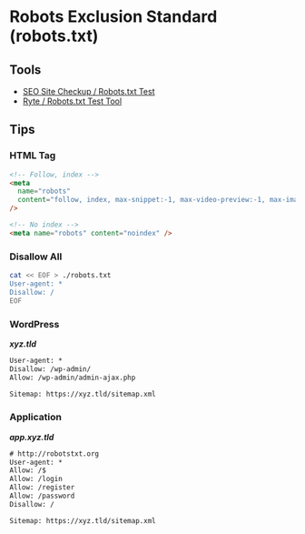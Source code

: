 # Robots Exclusion Standard (robots.txt)

<!--
https://www.websiteplanet.com/webtools/robots-txt/result/?url=https%3A%2F%2Fhml.us.dellexpertprogram.com%2Frobots.txt
https://en.ryte.com/free-tools/robots-txt/?refresh=1&url=https%3A%2F%2Fhml.us.dellexpertprogram.com&useragent=Googlebot&submit=Evaluate
-->

## Tools

- [SEO Site Checkup / Robots.txt Test](https://seositecheckup.com/tools/robotstxt-test)
- [Ryte / Robots.txt Test Tool](https://en.ryte.com/free-tools/robots-txt)

<!--
https://technicalseo.com/tools/robots-txt/
-->

## Tips

### HTML Tag

```html
<!-- Follow, index -->
<meta
  name="robots"
  content="follow, index, max-snippet:-1, max-video-preview:-1, max-image-preview:large"
/>

<!-- No index -->
<meta name="robots" content="noindex" />
```

<!--
X-Robots-Tag
-->

### Disallow All

```sh
cat << EOF > ./robots.txt
User-agent: *
Disallow: /
EOF
```

### WordPress

**_xyz.tld_**

```txt
User-agent: *
Disallow: /wp-admin/
Allow: /wp-admin/admin-ajax.php

Sitemap: https://xyz.tld/sitemap.xml
```

### Application

**_app.xyz.tld_**

```txt
# http://robotstxt.org
User-agent: *
Allow: /$
Allow: /login
Allow: /register
Allow: /password
Disallow: /

Sitemap: https://xyz.tld/sitemap.xml
```
